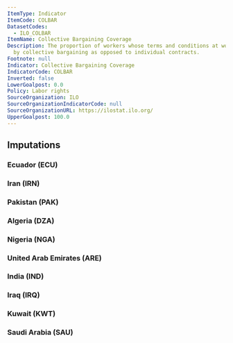 ```yaml
---
ItemType: Indicator
ItemCode: COLBAR
DatasetCodes:
  - ILO_COLBAR
ItemName: Collective Bargaining Coverage
Description: The proportion of workers whose terms and conditions at work are determined
  by collective bargaining as opposed to individual contracts.
Footnote: null
Indicator: Collective Bargaining Coverage
IndicatorCode: COLBAR
Inverted: false
LowerGoalpost: 0.0
Policy: Labor rights
SourceOrganization: ILO
SourceOrganizationIndicatorCode: null
SourceOrganizationURL: https://ilostat.ilo.org/
UpperGoalpost: 100.0
---
```


## Imputations

### Ecuador (ECU)

### Iran (IRN)

### Pakistan (PAK)

### Algeria (DZA)

### Nigeria (NGA)

### United Arab Emirates (ARE)

### India (IND)

### Iraq (IRQ)

### Kuwait (KWT)

### Saudi Arabia (SAU)

